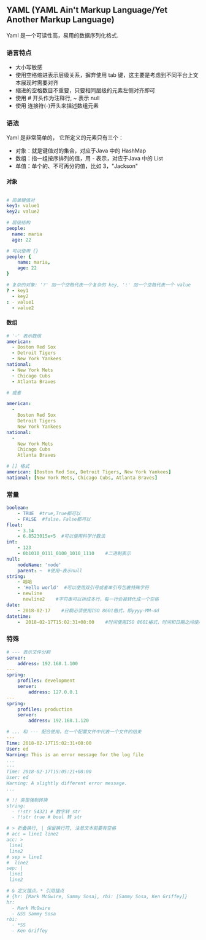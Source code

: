 ## YAML (YAML Ain't Markup Language/Yet Another Markup Language)
Yaml 是一个可读性高，易用的数据序列化格式.

### 语言特点
- 大小写敏感
- 使用空格缩进表示层级关系，摒弃使用 tab 键，这主要是考虑到不同平台上文本展现时需要对齐
- 缩进的空格数目不重要，只要相同层级的元素左侧对齐即可
- 使用 # 开头作为注释行, ~ 表示 null
- 使用 连接符(-)开头来描述数组元素

### 语法
Yaml 是非常简单的， 它所定义的元素只有三个：
- 对象：就是键值对的集合，对应于Java 中的 HashMap
- 数组：指一组按序排列的值，用 - 表示，对应于Java 中的 List
- 单值：单个的、不可再分的值，比如 3，"Jackson"

#### 对象

```yaml

# 简单键值对
key1: value1
key2: value2

# 层级结构
people:
  name: maria
  age: 22

# 可以使用 {}
people: {
    name: maria,
    age: 22
}

# 复杂的对象: '?' 加一个空格代表一个复杂的 key, ':' 加一个空格代表一个 value
? - key1
  - key2
: - value1
  - value2
```

#### 数组

```yaml
# '-' 表示数组
american:
  - Boston Red Sox
  - Detroit Tigers
  - New York Yankees
national:
  - New York Mets
  - Chicago Cubs
  - Atlanta Braves

# 或者

american:
  - 
    Boston Red Sox
    Detroit Tigers
    New York Yankees
national:
  - 
    New York Mets
    Chicago Cubs
    Atlanta Braves

# [] 格式
american: [Boston Red Sox, Detroit Tigers, New York Yankees]
national: [New York Mets, Chicago Cubs, Atlanta Braves]
```

### 常量

```yaml
boolean: 
    - TRUE  #true,True都可以
    - FALSE  #false，False都可以
float:
    - 3.14
    - 6.8523015e+5  #可以使用科学计数法
int:
    - 123
    - 0b1010_0111_0100_1010_1110    #二进制表示
null:
    nodeName: 'node'
    parent: ~  #使用~表示null
string:
    - 哈哈
    - 'Hello world'  #可以使用双引号或者单引号包裹特殊字符
    - newline
      newline2    #字符串可以拆成多行，每一行会被转化成一个空格
date:
    - 2018-02-17    #日期必须使用ISO 8601格式，即yyyy-MM-dd
datetime: 
    -  2018-02-17T15:02:31+08:00    #时间使用ISO 8601格式，时间和日期之间使用T连接，最后使用+代表时区
```

### 特殊

```yaml
# --- 表示文件分割
server:
    address: 192.168.1.100
---
spring:
    profiles: development
    server:
        address: 127.0.0.1
---
spring:
    profiles: production
    server:
        address: 192.168.1.120

# ... 和 --- 配合使用，在一个配置文件中代表一个文件的结束
---
Time: 2018-02-17T15:02:31+08:00
User: ed
Warning: This is an error message for the log file
...
---
Time: 2018-02-17T15:05:21+08:00
User: ed
Warning: A slightly different error message.
...

# !! 类型强制转换
string:
  - !!str 54321 # 数字转 str
  - !!str true # bool 转 str

# > 折叠换行, | 保留换行符, 注意文本前要有空格  
# acc = line1 line2
acc: > 
 line1 
 line2
# sep = line1
#  line2
sep: | 
 line1 
 line2

# & 定义锚点，* 引用锚点
# {hr: [Mark McGwire, Sammy Sosa], rbi: [Sammy Sosa, Ken Griffey]}
hr:
  - Mark McGwire
  - &SS Sammy Sosa
rbi:
  - *SS 
  - Ken Griffey
```